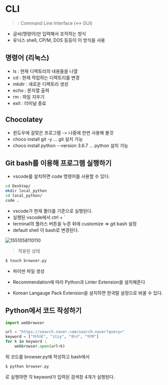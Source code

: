 # CLI

> : Command Line Interface (<-> GUI)

- 글씨(명령어)만 입력해서 조작하는 방식
- 유닉스 shell, CP/M, DOS 등등이 이 방식을 사용



## 명령어 (리눅스)

- ls : 현재 디렉토리의 내용들을 나열
- cd : 현재 작업하는 디렉토리를 변경
- mkdir : 새로운 디렉토리 생성
- echo : 문자열 출력
- rm : 파일 지우기
- exit : 터미널 종료



## Chocolatey

- 윈도우에 걸맞은 프로그램 -> 나중에 한번 사용해 볼것
- choco install git -y ... git 설치 가능
- choco install python --version 3.6.7 ... python 설치 가능



## Git bash를 이용해 프로그램 실행하기

- vscode를 설치하면 code 명령어를 사용할 수 있다.

```bash
cd Desktop/
mkdir local_python
cd local_python/
code .
```

- vscode가 현재 폴더를 기준으로 실행된다.
- 실행된 vscode에서 ctrl + `
- terminal의 플러스 버튼을 누른 뒤에 customize => git bash 설정
- default shell 이 bash로 변경된다.

![1551058110110](C:\Users\student\AppData\Roaming\Typora\typora-user-images\1551058110110.png)

> 적용된 상태

```BASH
$ touch browser.py
```

- 파이썬 파일 생성
- Recommendation에 따라 Python과 Linter Extension을 설치해준다

- Korean Langauge Pack Extension을 설치하면 한국말 설정으로 바꿀 수 있다.



## Python에서 코드 작성하기

```python
import webbrowser

url = "https://search.naver.com/search.naver?query="
keyword = ["아이유", "itzy", "위너", "빅백"]
for k in keyword :
    webbrowser.open(url+k)
```

위 코드를 browser.py에 작성하고 bash에서

```bash
$ python browser.py
```

로 실행하면 각 keyword가 입력된 검색창 4개가 실행된다.

